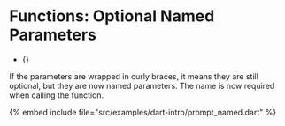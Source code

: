 # Functions: Optional Named Parameters

* {}



If the parameters are wrapped in curly braces, it means they are still optional, but they are now named parameters.
The name is now required when calling the function.

{% embed include file="src/examples/dart-intro/prompt_named.dart" %}



